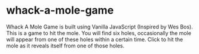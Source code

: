 # whack-a-mole-game
Whack A Mole Game is built using Vanilla JavaScript (Inspired by Wes Bos).
This is a game to hit the mole. You will find six holes, occasionally the mole will appear from one of these holes within a certain time. 
Click to hit the mole as it reveals itself from one of those holes.
